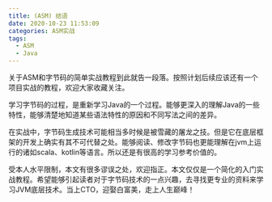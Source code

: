 ```yaml
---
title: (ASM) 结语
date: 2020-10-23 11:53:09
categories: ASM实战
tags: 
  - ASM
  - Java
---
```


关于ASM和字节码的简单实战教程到此就告一段落。按照计划后续应该还有一个项目实战的教程，欢迎大家收藏关注。

学习字节码的过程，是重新学习Java的一个过程。能够更深入的理解Java的一些特性，能够清楚地知道某些语法特性的原因和不同写法之间的差异。

在实战中，字节码生成技术可能相当多时候是被雪藏的屠龙之技。但是它在底层框架的开发上确实有其不可代替之处。能够阅读、修改字节码也更能理解在jvm上运行的诸如scala、kotlin等语言。所以还是有很高的学习参考价值的。

受本人水平限制，本文有很多谬误之处，欢迎指正。本文仅仅是一个简化的入门实战教程。希望能够引起读者对于字节码技术的一点兴趣，去寻找更专业的资料来学习JVM底层技术。当上CTO，迎娶白富美，走上人生巅峰！